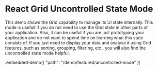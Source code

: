 # React Grid Uncontrolled State Mode

This demo shows the Grid capability to manage its UI state internally. This mode is usefull if you do not need to use the Grid state in other parts of your application. Also, it can be useful if you are just prototyping your application and do not want to spend time on learning what this state consists of. If you just need to display your data and analyse it using Grid features, such as sorting, grouping, filtering, etc., you will also find the uncontrolled state mode helpful.

.embedded-demo({ "path": "/demo/featured/uncontrolled-mode" })
